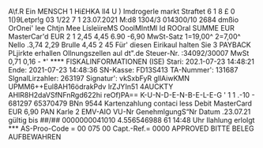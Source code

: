 A\f.R Ein MENSCH 1 Hi£HKA ll4 U ) Imdrogerle markt Straftet 6 1 8 £ 0 1()9Letpr!g 03 1/22 7 1 23.07.2021 M:d8 1304/3 014300/10 2684 dmßio OrOnei' lee Chtjn Mee LísleìireMS OoolMIntMl Id ROOral SUMME EUR MasterCar'd EUR 2 1 2,45 4,45 6.90 -6,90 MwSt-Satz 1=19,00^ 2=7,00^ Nello .3,74 2,29 Brulle 4,45 2 45 Für' diesen Eirikaul halten Sie 3 PAYBACK PLjirkte erhallen Ollnungszellen aul dt".de Steuer-Nr. :34092/30007 MwSt 0,71 0,16 - *' **** FISKALINFORMATIONEN (ISE) Stari: 202.1-07-23 14:48:21 Ende: 2021-07-23 14:48:36 SN-Kasse: FD13S413 TA-Nummer': 131687 SlgnalLirzahler: 263197 Signatur': vkSxbFyR gllAiwKMN UPMM6++Eul8AH16ödrakPdv lrZJYIn51 4AUCKTY AHlR8H2daVSfNFnRgd622hi reOf)PA== K-U-N-D-E-N-B-E-L-E-G ' 1 1 .-10 - 681297 65370479 BNn 9544 Kartenzahlung contaci less Debit MasterCard EUR 6,90 PAN Karle 2 EMV-AIO VU-Nr GenehmlgungS“Nr Datum .23.07.21 gültig bis ##/## 0000000041010 4.556546988 61 14:48 Uhr Ilahlung erlolgt *** AS-Proo-Code = 00 075 00 Capt.-Ref.= 0000 APPROVED BITTE BELEG AUFBEWAHREN